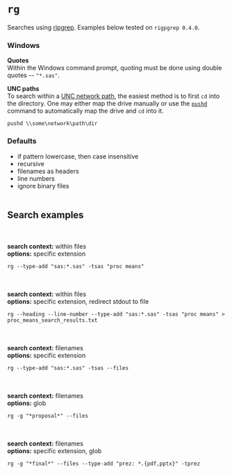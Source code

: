 # `rg`

Searches using [ripgrep](https://github.com/BurntSushi/ripgrep).  Examples below tested on `rigpgrep 0.4.0`.

### Windows
**Quotes**<br>
Within the Windows command prompt, quoting must be done using double quotes -- `"*.sas"`.

**UNC paths**<br>
To search within a [UNC network path](https://en.wikipedia.org/wiki/Path_(computing)#MS-DOS.2FMicrosoft_Windows_style), the easiest method is to first `cd` into the directory.  One may either map the drive manually or use the [`pushd`](http://superuser.com/a/399885) command to automatically map the drive and `cd` into it.

```
pushd \\some\network\path\dir
```

### Defaults
* if pattern lowercase, then case insensitive
* recursive
* filenames as headers
* line numbers
* ignore binary files
<br><br>
## Search examples
<br><br>
**search context:** within files<br>
**options:** specific extension
<br>
```
rg --type-add "sas:*.sas" -tsas "proc means"
```
<br><br>
**search context:** within files<br>
**options:** specific extension, redirect stdout to file
<br>
```
rg --heading --line-number --type-add "sas:*.sas" -tsas "proc means" > proc_means_search_results.txt
```
<br><br>
**search context:** filenames<br>
**options:** specific extension
<br>
```
rg --type-add "sas:*.sas" -tsas --files
```
<br><br>
**search context:** filenames<br>
**options:** glob
<br>
```
rg -g "*proposal*" --files
```
<br><br>
**search context:** filenames<br>
**options:** specific extension, glob
<br>
```
rg -g "*final*" --files --type-add "prez: *.{pdf,pptx}" -tprez
```
